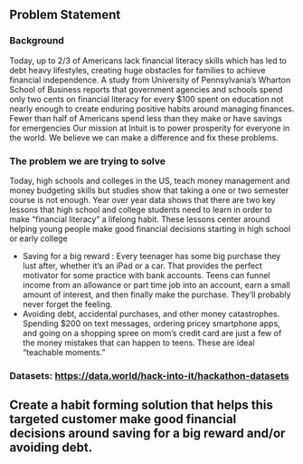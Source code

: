 ## Problem Statement
### Background
Today, up to 2/3 of Americans lack financial literacy skills which has led to debt heavy lifestyles, creating huge obstacles for families to achieve financial independence.
A study from University  of Pennsylvania’s  Wharton School of Business reports that government  agencies and schools spend only two cents on financial literacy for every $100 spent on education not nearly enough  to create enduring positive habits around managing finances.
Fewer than half of Americans spend less than they  make or have  savings for emergencies
Our mission at Intuit is to power prosperity for everyone in the world. We believe we can make a difference and fix these problems. 

### The problem we are trying to solve
Today, high schools and colleges in the US, teach money management and money budgeting skills but studies show that taking a one or two semester course is not enough. Year over  year data shows that there are two key lessons that high school and college students need to learn in order to make “financial literacy” a lifelong habit. These lessons center around helping young people make good financial decisions starting in high school or early college
* Saving for a big reward : Every teenager has some big purchase they lust after, whether it’s an iPad or a car. That provides the perfect motivator for some practice with bank accounts. Teens can funnel income from an allowance or part time job into an account, earn a small amount of interest, and then finally make the purchase. They’ll probably never forget the feeling.
* Avoiding debt, accidental purchases, and other money catastrophes. Spending $200 on text messages, ordering pricey smartphone apps, and going on a shopping spree on mom’s credit card are just a few of the money mistakes that can happen to teens. These are ideal “teachable moments.”

### Datasets: https://data.world/hack-into-it/hackathon-datasets 

## Create a habit forming solution that helps this targeted customer make good financial decisions around saving for a big reward and/or avoiding debt.
